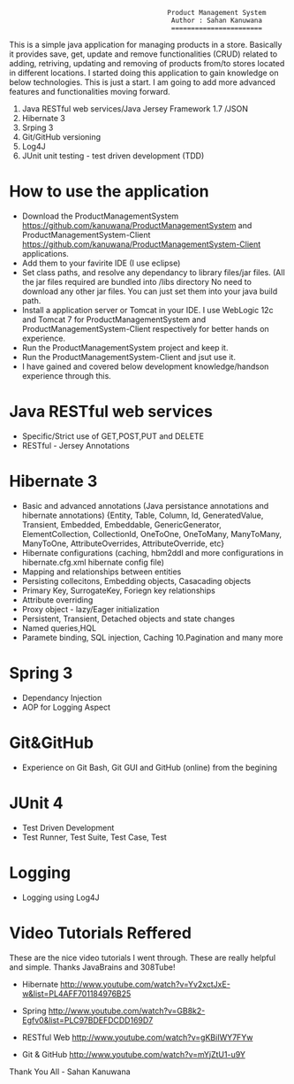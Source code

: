                                             Product Management System
                                             Author : Sahan Kanuwana
                                             =======================
This is a simple java application for managing products in a store. Basically it provides save, get, update and remove functionalities (CRUD) related to adding, retriving, updating and removing of products from/to stores located in different locations. I started doing this application to gain knowledge on below technologies. This is just a start. I am going to add more advanced features and functionalities moving forward.

1. Java RESTful web services/Java Jersey Framework 1.7 /JSON
2. Hibernate 3
3. Srping 3
4. Git/GitHub versioning
5. Log4J
6. JUnit unit testing - test driven development (TDD)

How to use the application
==========================
- Download the ProductManagementSystem https://github.com/kanuwana/ProductManagementSystem and ProductManagementSystem-Client https://github.com/kanuwana/ProductManagementSystem-Client applications.
- Add them to your favirite IDE (I use eclipse)
- Set class paths, and resolve any dependancy to library files/jar files. (All the jar files required are bundled into /libs directory No need to download any other jar files. You can just set them into your java build path.
- Install a application server or Tomcat in your IDE. I use WebLogic 12c and Tomcat 7 for ProductManagementSystem and ProductManagementSystem-Client respectively for better hands on experience.
- Run the ProductManagementSystem project and keep it.
- Run the ProductManagementSystem-Client and jsut use it.
- I have gained and covered below development knowledge/handson experience through this.

Java RESTful web services
=========================
- Specific/Strict use of GET,POST,PUT and DELETE
- RESTful - Jersey Annotations

Hibernate 3
===========
- Basic and advanced annotations (Java persistance annotations and hibernate annotations) {Entity, Table, Column, Id, GeneratedValue, Transient, Embedded, Embeddable, GenericGenerator, ElementCollection, CollectionId, OneToOne, OneToMany, ManyToMany, ManyToOne, AttributeOverrides, AttributeOverride, etc}
- Hibernate configurations (caching, hbm2ddl and more configurations in hibernate.cfg.xml hibernate config file)
- Mapping and relationships between entities
- Persisting collecitons, Embedding objects, Casacading objects
- Primary Key, SurrogateKey, Foriegn key relationships
- Attribute overriding
- Proxy object - lazy/Eager initialization
- Persistent, Transient, Detached objects and state changes
- Named queries,HQL
- Paramete binding, SQL injection, Caching 10.Pagination and many more

Spring 3
========
- Dependancy Injection
- AOP for Logging Aspect

Git&GitHub
==========
- Experience on Git Bash, Git GUI and GitHub (online) from the begining

JUnit 4
=======
- Test Driven Development
- Test Runner, Test Suite, Test Case, Test

Logging
=======
- Logging using Log4J

Video Tutorials Reffered
========================
These are the nice video tutorials I went through. These are really helpful and simple. Thanks JavaBrains and 308Tube!

- Hibernate http://www.youtube.com/watch?v=Yv2xctJxE-w&list=PL4AFF701184976B25

- Spring http://www.youtube.com/watch?v=GB8k2-Egfv0&list=PLC97BDEFDCDD169D7

- RESTful Web http://www.youtube.com/watch?v=gKBiIWY7FYw

- Git & GitHub http://www.youtube.com/watch?v=mYjZtU1-u9Y

Thank You All - Sahan Kanuwana
